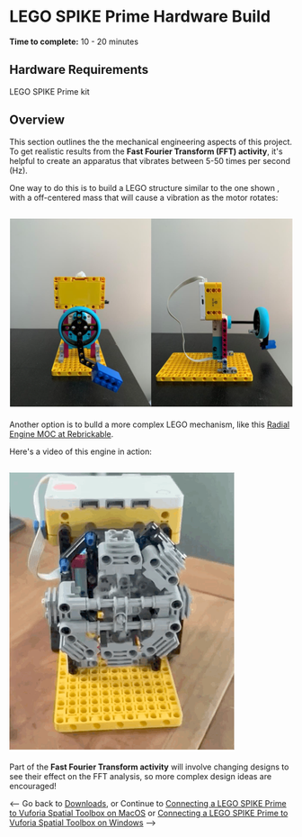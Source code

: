 # LEGO SPIKE Prime Hardware Build

**Time to complete:** 10 - 20 minutes

## Hardware Requirements
LEGO SPIKE Prime kit

## Overview
This section outlines the the mechanical engineering aspects of this project. To get realistic results from the **Fast Fourier Transform (FFT) activity**, it's helpful to create an apparatus that vibrates between 5-50 times per second (Hz).

One way to do this is to build a LEGO structure similar to the one shown , with a off-centered mass that will cause a vibration as the motor rotates:
## ![Simple Vibrating Motor](https://github.com/PTC-Academic/LEGO-Spatial-Computing-Project/blob/master/Documentation/images/3-simple-build.png)

Another option is to bulld a more complex LEGO mechanism, like this [Radial Engine MOC at Rebrickable](https://rebrickable.com/mocs/MOC-3247/martijnnab/8-cylinder-radial-aircraft-engine/#details).

Here's a video of this engine in action:
## ![Radial Engine video](https://github.com/PTC-Academic/LEGO-Spatial-Computing-Project/blob/master/Documentation/images/radial-engine.gif)

Part of the **Fast Fourier Transform activity** will involve changing designs to see their effect on the FFT analysis, so more complex design ideas are encouraged!

<-- Go back to [Downloads](https://github.com/PTC-Academic/LEGO-Spatial-Computing-Project/blob/master/Documentation/2-Downloads.md), or Continue to [Connecting a LEGO SPIKE Prime to Vuforia Spatial Toolbox on MacOS](https://github.com/PTC-Academic/LEGO-Spatial-Computing-Project/blob/master/Documentation/4a-Connect-Prime-to-Toolbox-Mac.md) or [Connecting a LEGO SPIKE Prime to Vuforia Spatial Toolbox on Windows](https://github.com/PTC-Academic/LEGO-Spatial-Computing-Project/blob/master/Documentation/4b-Connect-Prime-to-Toolbox-Win.md) -->

